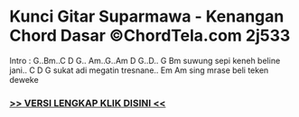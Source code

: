 
 # Kunci Gitar Suparmawa - Kenangan Chord Dasar ©ChordTela.com 2j533


Intro : G..Bm..C D G.. Am..G..Am D G..D.. G Bm suwung sepi keneh beline jani.. C D G sukat adi megatin tresnane.. Em Am sing mrase beli teken deweke

###  <a href="https://shortlighzx.web.app?sq=Kunci Gitar Suparmawa - Kenangan Chord Dasar ©ChordTela.com"> >> VERSI LENGKAP KLIK DISINI << </a>
